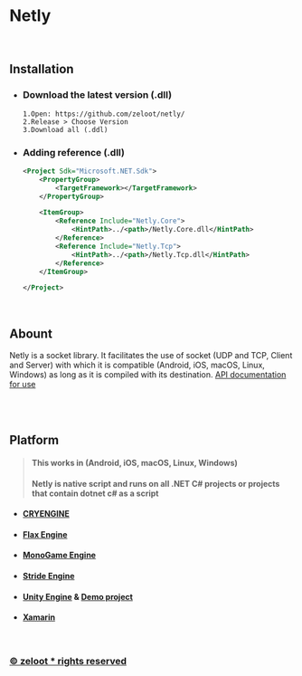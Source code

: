 # Netly

<br>

## Installation
- ### Download the latest version (.dll)
  ```
  1.Open: https://github.com/zeloot/netly/
  2.Release > Choose Version
  3.Download all (.ddl)
  ```

- ### Adding reference (.dll)
  ````xml
  <Project Sdk="Microsoft.NET.Sdk">
      <PropertyGroup>
          <TargetFramework></TargetFramework>
      </PropertyGroup>

      <ItemGroup>
          <Reference Include="Netly.Core">
              <HintPath>../<path>/Netly.Core.dll</HintPath>
          </Reference>
          <Reference Include="Netly.Tcp">
              <HintPath>../<path>/Netly.Tcp.dll</HintPath>
          </Reference>
      </ItemGroup>

  </Project>
  ````
  
<br>

## Abount


Netly is a socket library. It facilitates the use of socket (UDP and TCP, Client and Server) with which it is compatible (Android, iOS, macOS, Linux, Windows) as long as it is compiled with its destination. [API documentation for use](https://zeloot.github.io/netly-docs/api/Netly.Core.html)

<br>
<br>


## Platform
> #### This works in (Android, iOS, macOS, Linux, Windows)
> #### Netly is native script and runs on all .NET C# projects or projects that contain dotnet c# as a script

- #### [CRYENGINE](https://www.cryengine.com/)
- #### [Flax Engine](https://flaxengine.com/)
- #### [MonoGame Engine](https://www.monogame.net/)
- #### [Stride Engine](https://www.stride3d.net/)
- #### [Unity Engine](https://www.unity.com/) & [Demo project](https://github.com/ALEC1O/NetlyForUnity)
- #### [Xamarin](https://dotnet.microsoft.com/apps/xamarin/)

<br>

### [© zeloot * rights reserved](https://github.com/zeloot/)
